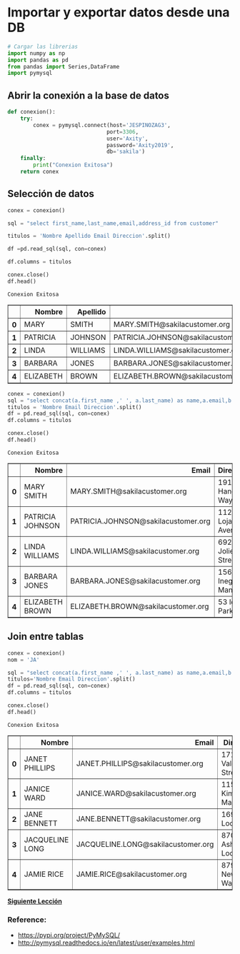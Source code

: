 # Importar y exportar datos desde una DB


```python
# Cargar las librerias
import numpy as np
import pandas as pd
from pandas import Series,DataFrame
import pymysql
```

## Abrir la conexión a la base de datos


```python
def conexion():
    try:
        conex = pymysql.connect(host='JESPINOZAG3',
                               port=3306,
                               user='Axity',
                               password='Axity2019',
                               db='sakila')
    finally:
        print("Conexion Exitosa")
    return conex   
```

## Selección de datos


```python
conex = conexion()

sql = "select first_name,last_name,email,address_id from customer"

titulos = 'Nombre Apellido Email Direccion'.split()

df =pd.read_sql(sql, con=conex)

df.columns = titulos

conex.close()
df.head()
```

    Conexion Exitosa





<div>
<style scoped>
    .dataframe tbody tr th:only-of-type {
        vertical-align: middle;
    }

    .dataframe tbody tr th {
        vertical-align: top;
    }

    .dataframe thead th {
        text-align: right;
    }
</style>
<table border="1" class="dataframe">
  <thead>
    <tr style="text-align: right;">
      <th></th>
      <th>Nombre</th>
      <th>Apellido</th>
      <th>Email</th>
      <th>Direccion</th>
    </tr>
  </thead>
  <tbody>
    <tr>
      <th>0</th>
      <td>MARY</td>
      <td>SMITH</td>
      <td>MARY.SMITH@sakilacustomer.org</td>
      <td>5</td>
    </tr>
    <tr>
      <th>1</th>
      <td>PATRICIA</td>
      <td>JOHNSON</td>
      <td>PATRICIA.JOHNSON@sakilacustomer.org</td>
      <td>6</td>
    </tr>
    <tr>
      <th>2</th>
      <td>LINDA</td>
      <td>WILLIAMS</td>
      <td>LINDA.WILLIAMS@sakilacustomer.org</td>
      <td>7</td>
    </tr>
    <tr>
      <th>3</th>
      <td>BARBARA</td>
      <td>JONES</td>
      <td>BARBARA.JONES@sakilacustomer.org</td>
      <td>8</td>
    </tr>
    <tr>
      <th>4</th>
      <td>ELIZABETH</td>
      <td>BROWN</td>
      <td>ELIZABETH.BROWN@sakilacustomer.org</td>
      <td>9</td>
    </tr>
  </tbody>
</table>
</div>




```python
conex = conexion()
sql = "select concat(a.first_name ,' ', a.last_name) as name,a.email,b.address from customer a join address b on a.address_id = b.address_id"
titulos = 'Nombre Email Direccion'.split()
df = pd.read_sql(sql, con=conex)
df.columns = titulos

conex.close()
df.head()
```

    Conexion Exitosa





<div>
<style scoped>
    .dataframe tbody tr th:only-of-type {
        vertical-align: middle;
    }

    .dataframe tbody tr th {
        vertical-align: top;
    }

    .dataframe thead th {
        text-align: right;
    }
</style>
<table border="1" class="dataframe">
  <thead>
    <tr style="text-align: right;">
      <th></th>
      <th>Nombre</th>
      <th>Email</th>
      <th>Direccion</th>
    </tr>
  </thead>
  <tbody>
    <tr>
      <th>0</th>
      <td>MARY SMITH</td>
      <td>MARY.SMITH@sakilacustomer.org</td>
      <td>1913 Hanoi Way</td>
    </tr>
    <tr>
      <th>1</th>
      <td>PATRICIA JOHNSON</td>
      <td>PATRICIA.JOHNSON@sakilacustomer.org</td>
      <td>1121 Loja Avenue</td>
    </tr>
    <tr>
      <th>2</th>
      <td>LINDA WILLIAMS</td>
      <td>LINDA.WILLIAMS@sakilacustomer.org</td>
      <td>692 Joliet Street</td>
    </tr>
    <tr>
      <th>3</th>
      <td>BARBARA JONES</td>
      <td>BARBARA.JONES@sakilacustomer.org</td>
      <td>1566 Inegl Manor</td>
    </tr>
    <tr>
      <th>4</th>
      <td>ELIZABETH BROWN</td>
      <td>ELIZABETH.BROWN@sakilacustomer.org</td>
      <td>53 Idfu Parkway</td>
    </tr>
  </tbody>
</table>
</div>



## Join entre tablas


```python
conex = conexion()
nom = 'JA'

sql = "select concat(a.first_name ,' ', a.last_name) as name,a.email,b.address from customer a join address b on a.address_id = b.address_id where first_name like '"+ nom +"%'"
titulos='Nombre Email Direccion'.split()
df = pd.read_sql(sql, con=conex)
df.columns = titulos

conex.close()
df.head()
```

    Conexion Exitosa





<div>
<style scoped>
    .dataframe tbody tr th:only-of-type {
        vertical-align: middle;
    }

    .dataframe tbody tr th {
        vertical-align: top;
    }

    .dataframe thead th {
        text-align: right;
    }
</style>
<table border="1" class="dataframe">
  <thead>
    <tr style="text-align: right;">
      <th></th>
      <th>Nombre</th>
      <th>Email</th>
      <th>Direccion</th>
    </tr>
  </thead>
  <tbody>
    <tr>
      <th>0</th>
      <td>JANET PHILLIPS</td>
      <td>JANET.PHILLIPS@sakilacustomer.org</td>
      <td>1718 Valencia Street</td>
    </tr>
    <tr>
      <th>1</th>
      <td>JANICE WARD</td>
      <td>JANICE.WARD@sakilacustomer.org</td>
      <td>1150 Kimchon Manor</td>
    </tr>
    <tr>
      <th>2</th>
      <td>JANE BENNETT</td>
      <td>JANE.BENNETT@sakilacustomer.org</td>
      <td>1692 Ede Loop</td>
    </tr>
    <tr>
      <th>3</th>
      <td>JACQUELINE LONG</td>
      <td>JACQUELINE.LONG@sakilacustomer.org</td>
      <td>870 Ashqelon Loop</td>
    </tr>
    <tr>
      <th>4</th>
      <td>JAMIE RICE</td>
      <td>JAMIE.RICE@sakilacustomer.org</td>
      <td>879 Newcastle Way</td>
    </tr>
  </tbody>
</table>
</div>




 [**Siguiente Lección**](Lecci%C3%B3n%2008%20-%20Procesamiento_Datos.md)    



### Reference:

- https://pypi.org/project/PyMySQL/
- http://pymysql.readthedocs.io/en/latest/user/examples.html
